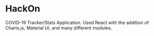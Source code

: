 # HackOn
 COVID-19 Tracker/Stats Application. Used React with the addition of Charts.js, Material UI, and many different modules. 
